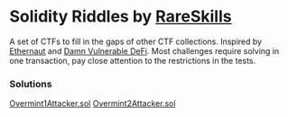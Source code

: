 # Solidity Riddles by [RareSkills](https://www.rareskills.io)

A set of CTFs to fill in the gaps of other CTF collections. Inspired by [Ethernaut](https://ethernaut.openzeppelin.com/) and [Damn Vulnerable DeFi](https://damnvulnerabledefi.xyz/). Most challenges require solving in one transaction, pay close attention to the restrictions in the tests.

### Solutions

[Overmint1Attacker.sol](./contracts/Overmint1Attacker.sol)
[Overmint2Attacker.sol](./contracts/Overmint2Attacker.sol)
